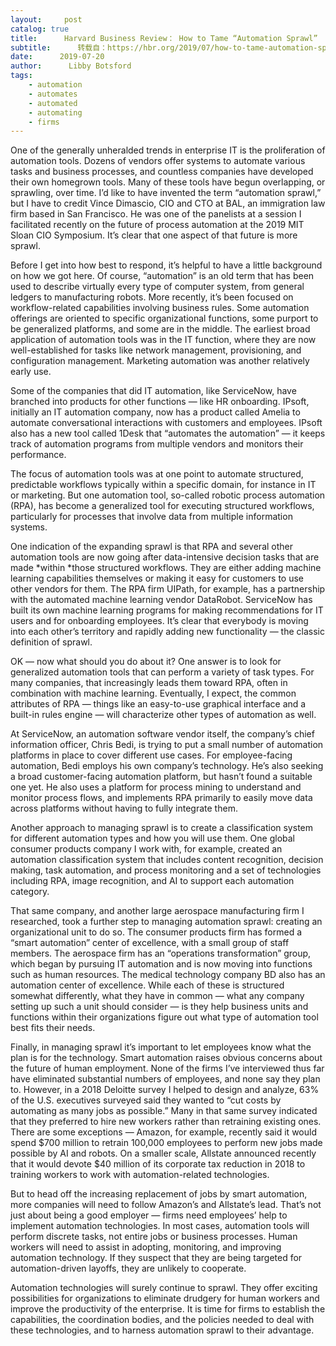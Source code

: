 ```yaml
---
layout:     post
catalog: true
title:      Harvard Business Review： How to Tame “Automation Sprawl”
subtitle:      转载自：https://hbr.org/2019/07/how-to-tame-automation-sprawl
date:      2019-07-20
author:      Libby Botsford
tags:
    - automation
    - automates
    - automated
    - automating
    - firms
---
```


One of the generally unheralded trends in enterprise IT is the proliferation of automation tools. Dozens of vendors offer systems to automate various tasks and business processes, and countless companies have developed their own homegrown tools. Many of these tools have begun overlapping, or sprawling, over time. I’d like to have invented the term “automation sprawl,” but I have to credit Vince Dimascio, CIO and CTO at BAL, an immigration law firm based in San Francisco. He was one of the panelists at a session I facilitated recently on the future of process automation at the 2019 MIT Sloan CIO Symposium. It’s clear that one aspect of that future is more sprawl.

Before I get into how best to respond, it’s helpful to have a little background on how we got here. Of course, “automation” is an old term that has been used to describe virtually every type of computer system, from general ledgers to manufacturing robots. More recently, it’s been focused on workflow-related capabilities involving business rules. Some automation offerings are oriented to specific organizational functions, some purport to be generalized platforms, and some are in the middle. The earliest broad application of automation tools was in the IT function, where they are now well-established for tasks like network management, provisioning, and configuration management. Marketing automation was another relatively early use.

Some of the companies that did IT automation, like ServiceNow, have branched into products for other functions — like HR onboarding. IPsoft, initially an IT automation company, now has a product called Amelia to automate conversational interactions with customers and employees. IPsoft also has a new tool called 1Desk that “automates the automation” — it keeps track of automation programs from multiple vendors and monitors their performance.

The focus of automation tools was at one point to automate structured, predictable workflows typically within a specific domain, for instance in IT or marketing. But one automation tool, so-called robotic process automation (RPA), has become a generalized tool for executing structured workflows, particularly for processes that involve data from multiple information systems.

One indication of the expanding sprawl is that RPA and several other automation tools are now going after data-intensive decision tasks that are made *within *those structured workflows. They are either adding machine learning capabilities themselves or making it easy for customers to use other vendors for them. The RPA firm UIPath, for example, has a partnership with the automated machine learning vendor DataRobot. ServiceNow has built its own machine learning programs for making recommendations for IT users and for onboarding employees. It’s clear that everybody is moving into each other’s territory and rapidly adding new functionality — the classic definition of sprawl.

OK — now what should you do about it? One answer is to look for generalized automation tools that can perform a variety of task types. For many companies, that increasingly leads them toward RPA, often in combination with machine learning. Eventually, I expect, the common attributes of RPA — things like an easy-to-use graphical interface and a built-in rules engine — will characterize other types of automation as well.

At ServiceNow, an automation software vendor itself, the company’s chief information officer, Chris Bedi, is trying to put a small number of automation platforms in place to cover different use cases. For employee-facing automation, Bedi employs his own company’s technology. He’s also seeking a broad customer-facing automation platform, but hasn’t found a suitable one yet. He also uses a platform for process mining to understand and monitor process flows, and implements RPA primarily to easily move data across platforms without having to fully integrate them.

Another approach to managing sprawl is to create a classification system for different automation types and how you will use them. One global consumer products company I work with, for example, created an automation classification system that includes content recognition, decision making, task automation, and process monitoring and a set of technologies including RPA, image recognition, and AI to support each automation category.

That same company, and another large aerospace manufacturing firm I researched, took a further step to managing automation sprawl: creating an organizational unit to do so. The consumer products firm has formed a “smart automation” center of excellence, with a small group of staff members. The aerospace firm has an “operations transformation” group, which began by pursuing IT automation and is now moving into functions such as human resources. The medical technology company BD also has an automation center of excellence. While each of these is structured somewhat differently, what they have in common — what any company setting up such a unit should consider — is they help business units and functions within their organizations figure out what type of automation tool best fits their needs.

Finally, in managing sprawl it’s important to let employees know what the plan is for the technology. Smart automation raises obvious concerns about the future of human employment. None of the firms I’ve interviewed thus far have eliminated substantial numbers of employees, and none say they plan to. However, in a 2018 Deloitte survey I helped to design and analyze, 63% of the U.S. executives surveyed said they wanted to “cut costs by automating as many jobs as possible.” Many in that same survey indicated that they preferred to hire new workers rather than retraining existing ones. There are some exceptions — Amazon, for example, recently said it would spend $700 million to retrain 100,000 employees to perform new jobs made possible by AI and robots. On a smaller scale, Allstate announced recently that it would devote $40 million of its corporate tax reduction in 2018 to training workers to work with automation-related technologies.

But to head off the increasing replacement of jobs by smart automation, more companies will need to follow Amazon’s and Allstate’s lead. That’s not just about being a good employer — firms need employees’ help to implement automation technologies. In most cases, automation tools will perform discrete tasks, not entire jobs or business processes. Human workers will need to assist in adopting, monitoring, and improving automation technology. If they suspect that they are being targeted for automation-driven layoffs, they are unlikely to cooperate.

Automation technologies will surely continue to sprawl. They offer exciting possibilities for organizations to eliminate drudgery for human workers and improve the productivity of the enterprise. It is time for firms to establish the capabilities, the coordination bodies, and the policies needed to deal with these technologies, and to harness automation sprawl to their advantage.
